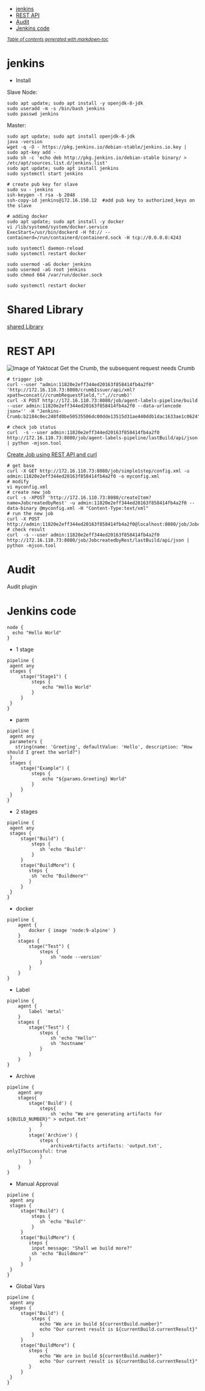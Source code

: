 - [jenkins](#jenkins)
- [REST API](#rest-api)
- [Audit](#audit)
- [Jenkins code](#jenkins-code)



<small><i><a href='http://ecotrust-canada.github.io/markdown-toc/'>Table of contents generated with markdown-toc</a></i></small>

# jenkins
- Install

Slave Node:
```console
sudo apt update; sudo apt install -y openjdk-8-jdk
sudo useradd -m -s /bin/bash jenkins
sudo passwd jenkins
```

Master:
```console
sudo apt update; sudo apt install openjdk-8-jdk
java -version
wget -q -O - https://pkg.jenkins.io/debian-stable/jenkins.io.key | sudo apt-key add -
sudo sh -c 'echo deb http://pkg.jenkins.io/debian-stable binary/ > /etc/apt/sources.list.d/jenkins.list'
sudo apt update; sudo apt install jenkins
sudo systemctl start jenkins

# create pub key for slave
sudo su - jenkins
ssh-keygen -t rsa -b 2048
ssh-copy-id jenkins@172.16.150.12  #add pub key to authorized_keys on the slave

# adding docker 
sudo apt update; sudo apt install -y docker
vi /lib/systemd/system/docker.service
ExecStart=/usr/bin/dockerd -H fd:// --containerd=/run/containerd/containerd.sock -H tcp://0.0.0.0:4243

sudo systemctl daemon-reload
sudo systemctl restart docker

sudo usermod -aG docker jenkins
sudo usermod -aG root jenkins
sudo chmod 664 /var/run/docker.sock

sudo systemctl restart docker
```
# Shared Library
[shared Library](https://github.com/jhong40/evenOdd)
# REST API
![Image of Yaktocat](./admintoken.png)
Get the Crumb, the subsequent request needs Crumb
```console
# trigger job
curl --user "admin:11820e2eff344ed20163f858414fb4a2f0" 'http://172.16.110.73:8080/crumbIssuer/api/xml?xpath=concat(//crumbRequestField,":",//crumb)' 
curl -X POST http://172.16.110.73:8080/job/agent-labels-pipeline/build --user admin:11820e2eff344ed20163f858414fb4a2f0 --data-urlencode json='' -H "Jenkins-Crumb:b2184c0ec248fd0be50535506dc00dde13515d31ae440ddb1dac1633ae1c0624"

# check job status
curl  -s --user admin:11820e2eff344ed20163f858414fb4a2f0 http://172.16.110.73:8080/job/agent-labels-pipeline/lastBuild/api/json | python -mjson.tool
```

[Create Job using REST API and curl](https://support.cloudbees.com/hc/en-us/articles/220857567-How-to-create-a-job-using-the-REST-API-and-cURL-)
```
# get base
curl -X GET http://172.16.110.73:8080/job/simple1step/config.xml -u admin:11820e2eff344ed20163f858414fb4a2f0 -o myconfig.xml
# modify
vi myconfig.xml
# create new job
curl -s -XPOST 'http://172.16.110.73:8080/createItem?name=JobcreatedbyRest' -u admin:11820e2eff344ed20163f858414fb4a2f0 --data-binary @myconfig.xml -H "Content-Type:text/xml"
# run the new job
curl -X POST http://admin:11820e2eff344ed20163f858414fb4a2f0@localhost:8080/job/JobcreatedbyRest/build
# check result
curl  -s --user admin:11820e2eff344ed20163f858414fb4a2f0 http://172.16.110.73:8080/job/JobcreatedbyRest/lastBuild/api/json | python -mjson.tool
```

# Audit
Audit plugin

# Jenkins code
```console
node {
  echo "Hello World"
}
```
- 1 stage
```console
pipeline {
 agent any
 stages {
     stage("Stage1") {
         steps {
             echo "Hello World"
         }
     }
 }
}

```
- parm
```console
pipeline {
 agent any
 parameters {
   string(name: 'Greeting', defaultValue: 'Hello', description: "How should I greet the world?")
 }
 stages {
     stage("Example") {
         steps {
             echo "${params.Greeting} World"
         }
     }
 }
}

```
- 2 stages
```console
pipeline {
 agent any
 stages {
     stage("Build") {
         steps {
            sh 'echo "Build"'
         }
     }
     stage("BuildMore") {
        steps {
         sh 'echo "Buildmore"'
        }
     }
 }
}
```
- docker
```console
pipeline {
    agent {
        docker { image 'node:9-alpine' }
    }
    stages {
        stage("Test") {
            steps {
                sh 'node --version'
            }
        }
    }
}
```
- Label
```console
pipeline {
    agent {
        label 'metal'
    }
    stages {
        stage("Test") {
            steps {
                sh 'echo "Hello"'
                sh 'hostname'
            }
        }
    }
}
```
- Archive
```
pipeline {
    agent any
    stages{
        stage('Build') {
            steps{
                sh 'echo "We are generating artifacts for ${BUILD_NUMBER}" > output.txt'
            }
        }
        stage('Archive') {
            steps {
                archiveArtifacts artifacts: 'output.txt', onlyIfSuccessful: true
            }
        }
    }
}
```
- Manual Approval
```
pipeline {
 agent any
 stages {
     stage("Build") {
         steps {
            sh 'echo "Build"'
         }
     }
     stage("BuildMore") {
        steps {
         input message: "Shall we build more?"
         sh 'echo "Buildmore"'
        }
     }
 }
}
```
- Global Vars
```
pipeline {
 agent any
 stages {
     stage("Build") {
         steps {
            echo "We are in build ${currentBuild.number}"
            echo "Our current result is ${currentBuild.currentResult}"
         }
     }
     stage("BuildMore") {
        steps {
            echo "We are in build ${currentBuild.number}"
            echo "Our current result is ${currentBuild.currentResult}"
        }
     }
 }
}
```

